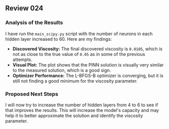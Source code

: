 ## Review 024

### Analysis of the Results

I have run the `main_scipy.py` script with the number of neurons in each hidden layer increased to 60. Here are my findings:

*   **Discovered Viscosity:** The final discovered viscosity is `0.0105`, which is not as close to the true value of `0.05` as in some of the previous attempts.
*   **Visual Plot:** The plot shows that the PINN solution is visually very similar to the measured solution, which is a good sign.
*   **Optimizer Performance:** The L-BFGS-B optimizer is converging, but it is still not finding a good minimum for the viscosity parameter.

### Proposed Next Steps

I will now try to increase the number of hidden layers from 4 to 6 to see if that improves the results. This will increase the model's capacity and may help it to better approximate the solution and identify the viscosity parameter.
